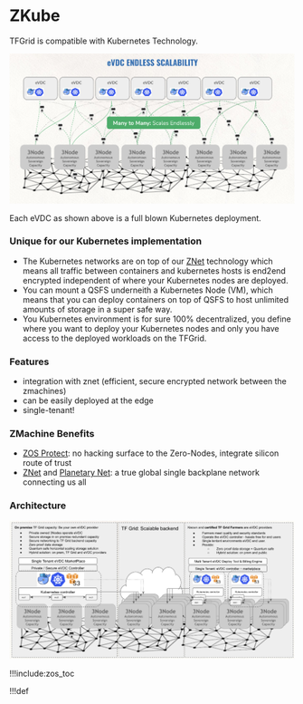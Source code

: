 # ZKube

TFGrid is compatible with Kubernetes Technology.

![](img/kubernetes_0_.jpg)

Each eVDC as shown above is a full blown Kubernetes deployment.

### Unique for our Kubernetes implementation

- The Kubernetes networks are on top of our [ZNet](znet) technology which means all traffic between containers and kubernetes hosts is end2end encrypted independent of where your Kubernetes nodes are deployed.
- You can mount a QSFS underneith a Kubernetes Node (VM), which means that you can deploy containers on top of QSFS to host unlimited amounts of storage in a super safe way.
- You Kubernetes environment is for sure 100% decentralized, you define where you want to deploy your Kubernetes nodes and only you have access to the deployed workloads on the TFGrid.

### Features

*   integration with znet (efficient, secure encrypted network between the zmachines)
*   can be easily deployed at the edge
*   single-tenant!

### ZMachine Benefits

*   [ZOS Protect](zos_protect): no hacking surface to the Zero-Nodes, integrate silicon route of trust
*   [ZNet](znet) and [Planetary Net](planetary_network): a true global single backplane network connecting us all

### Architecture

![](img/zkube_architecture_.jpg)

!!!include:zos_toc

!!!def